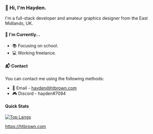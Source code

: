 ### 👋 Hi, I'm Hayden.

I'm a full-stack developer and amateur graphics designer from the East Midlands, UK.

#### 📌 I'm Currently...

- 📚 Focusing on school.
- 💻 Working freelance.

#### 📬 Contact

You can contact me using the following methods:

- 📨 Email - hayden@htbrown.com
- 🎮 Discord - hayden#7084

#### Quick Stats
[![Top Langs](https://github-readme-stats.vercel.app/api/top-langs/?username=htbrown&layout=compact)](https://htbrown.com)


https://htbrown.com
